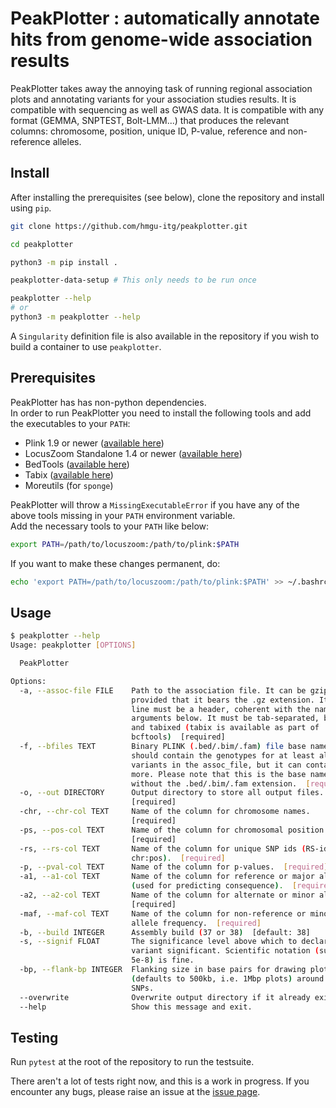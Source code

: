 # PeakPlotter : automatically annotate hits from genome-wide association results

PeakPlotter takes away the annoying task of running regional association plots and annotating variants for your association studies results. It is compatible with sequencing as well as GWAS data. It is compatible with any format (GEMMA, SNPTEST, Bolt-LMM...) that produces the relevant columns: chromosome, position, unique ID, P-value, reference and non-reference alleles.

## Install

After installing the prerequisites (see below), clone the repository and install using `pip`.
```bash
git clone https://github.com/hmgu-itg/peakplotter.git

cd peakplotter

python3 -m pip install .

peakplotter-data-setup # This only needs to be run once

peakplotter --help
# or 
python3 -m peakplotter --help
```

A `Singularity` definition file is also available in the repository if you wish to build a container to use `peakplotter`.

## Prerequisites
PeakPlotter has has non-python dependencies.  
In order to run PeakPlotter you need to install the following tools and add the executables to your `PATH`:
* Plink 1.9 or newer ([available here](https://www.cog-genomics.org/plink2/index))
* LocusZoom Standalone 1.4 or newer ([available here](http://genome.sph.umich.edu/wiki/LocusZoom_Standalone))
* BedTools ([available here](http://bedtools.readthedocs.io/en/latest/))
* Tabix ([available here](https://github.com/samtools/htslib))
* Moreutils (for `sponge`)

PeakPlotter will throw a `MissingExecutableError` if you have any of the above tools missing in your `PATH` environment variable.  
Add the necessary tools to your `PATH` like below:  
```bash
export PATH=/path/to/locuszoom:/path/to/plink:$PATH
```

If you want to make these changes permanent, do:
```bash
echo 'export PATH=/path/to/locuszoom:/path/to/plink:$PATH' >> ~/.bashrc
```

## Usage
```bash
$ peakplotter --help
Usage: peakplotter [OPTIONS]

  PeakPlotter

Options:
  -a, --assoc-file FILE    Path to the association file. It can be gzipped,
                           provided that it bears the .gz extension. Its first
                           line must be a header, coherent with the name
                           arguments below. It must be tab-separated, bgzipped
                           and tabixed (tabix is available as part of
                           bcftools)  [required]
  -f, --bfiles TEXT        Binary PLINK (.bed/.bim/.fam) file base name. This
                           should contain the genotypes for at least all the
                           variants in the assoc_file, but it can contain
                           more. Please note that this is the base name,
                           without the .bed/.bim/.fam extension.  [required]
  -o, --out DIRECTORY      Output directory to store all output files.
                           [required]
  -chr, --chr-col TEXT     Name of the column for chromosome names.
                           [required]
  -ps, --pos-col TEXT      Name of the column for chromosomal position.
                           [required]
  -rs, --rs-col TEXT       Name of the column for unique SNP ids (RS-id or
                           chr:pos).  [required]
  -p, --pval-col TEXT      Name of the column for p-values.  [required]
  -a1, --a1-col TEXT       Name of the column for reference or major allele
                           (used for predicting consequence).  [required]
  -a2, --a2-col TEXT       Name of the column for alternate or minor allele.
                           [required]
  -maf, --maf-col TEXT     Name of the column for non-reference or minor
                           allele frequency.  [required]
  -b, --build INTEGER      Assembly build (37 or 38)  [default: 38]
  -s, --signif FLOAT       The significance level above which to declare a
                           variant significant. Scientific notation (such as
                           5e-8) is fine.
  -bp, --flank-bp INTEGER  Flanking size in base pairs for drawing plots
                           (defaults to 500kb, i.e. 1Mbp plots) around lead
                           SNPs.
  --overwrite              Overwrite output directory if it already exists.
  --help                   Show this message and exit.
``` 

## Testing
Run `pytest` at the root of the repository to run the testsuite.

There aren't a lot of tests right now, and this is a work in progress. If you encounter any bugs, please raise an issue at the [issue page](https://github.com/hmgu-itg/peakplotter/issues).
